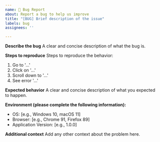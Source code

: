 ```yaml
---
name: 🐛 Bug Report
about: Report a bug to help us improve
title: "[BUG] Brief description of the issue"
labels: bug
assignees: ''

---
```


**Describe the bug**
A clear and concise description of what the bug is.

**Steps to reproduce**
Steps to reproduce the behavior:
1. Go to '...'
2. Click on '...'
3. Scroll down to '...'
4. See error '...'

**Expected behavior**
A clear and concise description of what you expected to happen.

**Environment (please complete the following information):**
 - OS: [e.g., Windows 10, macOS 11]
 - Browser: [e.g., Chrome 91, Firefox 89]
 - Application Version: [e.g., 1.0.0]

**Additional context**
Add any other context about the problem here.
